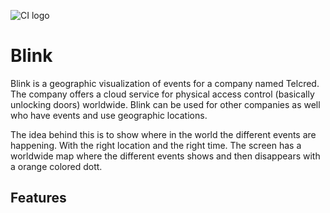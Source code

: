 ![CI logo](https://codeinstitute.s3.amazonaws.com/fullstack/ci_logo_small.png)

# Blink

Blink is a geographic visualization of events for a company named Telcred. The company offers a cloud service for physical access control (basically unlocking doors) worldwide. Blink can be used for other companies as well who have events and use geographic locations. 

The idea behind this is to show where in the world the different events are happening. With the right location and the right time. The screen has a worldwide map where the different events shows and then disappears with a orange colored dott.  

## Features

